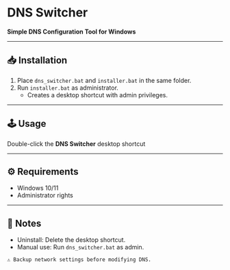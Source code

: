 # DNS Switcher  
**Simple DNS Configuration Tool for Windows**  

---

## 📥 Installation  
1. Place `dns_switcher.bat` and `installer.bat` in the same folder.  
2. Run `installer.bat` as administrator.  
   - Creates a desktop shortcut with admin privileges.  

---

## 🕹 Usage  
Double-click the **DNS Switcher** desktop shortcut

---

## ⚙️ Requirements  
- Windows 10/11  
- Administrator rights  

---

## 📍 Notes  
- Uninstall: Delete the desktop shortcut.  
- Manual use: Run `dns_switcher.bat` as admin.  

`⚠️ Backup network settings before modifying DNS.`  